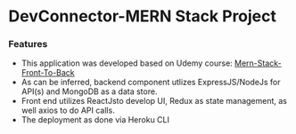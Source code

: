 # DevConnector-MERN Stack Project

### Features

- This application was developed based on Udemy course: [Mern-Stack-Front-To-Back](https://www.udemy.com/course/mern-stack-front-to-back/ "Mern-Stack-Front-To-Back")
- As can be inferred, backend component utlizes ExpressJS/NodeJs for API(s) and MongoDB as a data store.
- Front end utilizes ReactJsto develop UI, Redux as state management,  as well axios to do API calls.
- The deployment as done via Heroku CLI